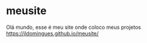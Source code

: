 # meusite

Olá mundo, esse é meu site onde coloco meus projetos
https://jldomingues.github.io/meusite/
